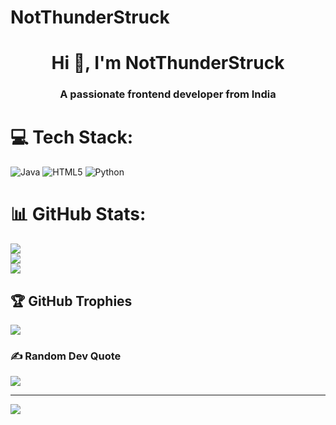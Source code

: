 # NotThunderStruck



<h1 align="center">Hi 👋, I'm NotThunderStruck</h1>
<h3 align="center">A passionate frontend developer from India</h3>


# 💻 Tech Stack:
![Java](https://img.shields.io/badge/java-%23ED8B00.svg?style=for-the-badge&logo=openjdk&logoColor=white) ![HTML5](https://img.shields.io/badge/html5-%23E34F26.svg?style=for-the-badge&logo=html5&logoColor=white) ![Python](https://img.shields.io/badge/python-3670A0?style=for-the-badge&logo=python&logoColor=ffdd54)
# 📊 GitHub Stats:
![](https://github-readme-stats.vercel.app/api?username=NotThunderStruck&theme=highcontrast&hide_border=false&include_all_commits=true&count_private=true)<br/>
![](https://github-readme-streak-stats.herokuapp.com/?user=NotThunderStruck&theme=highcontrast&hide_border=false)<br/>
![](https://github-readme-stats.vercel.app/api/top-langs/?username=NotThunderStruck&theme=highcontrast&hide_border=false&include_all_commits=true&count_private=true&layout=compact)

## 🏆 GitHub Trophies
![](https://github-profile-trophy.vercel.app/?username=NotThunderStruck&theme=radical&no-frame=false&no-bg=true&margin-w=4)

### ✍️ Random Dev Quote
![](https://quotes-github-readme.vercel.app/api?type=horizontal&theme=radical)

---
[![](https://visitcount.itsvg.in/api?id=NotThunderStruck&icon=0&color=0)](https://visitcount.itsvg.in)

<!-- Proudly created with GPRM ( https://gprm.itsvg.in ) -->
